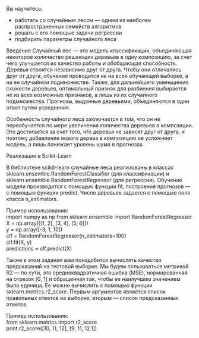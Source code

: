 Вы научитесь:
- работать со случайным лесом — одним из наиболее распространенных семейств алгоритмов
- решать с его помощью задачи регрессии
- подбирать параметры случайного леса

Введение
Случайный лес — это модель классификации, объединяющая некоторое количество решающих деревьев в одну композицию, за счет чего улучшается их качество работы и обобщающая способность. Деревья строятся независимо друг от друга. Чтобы они отличались друг от друга, обучение проводится не на всей обучающей выборке, а на ее случайном подмножестве. Также, для дальнейшего уменьшения схожести деревьев, оптимальный признак для разбиения выбирается не из всех возможных признаков, а лишь из их случайного подмножества. Прогнозы, выданные деревьями, объединяются в один ответ путем усреднения.

Особенность случайного леса заключается в том, что он не переобучается по мере увеличения количества деревьев в композиции. Это достигается за счет того, что деревья не зависят друг от друга, и поэтому добавление нового дерева в композицию не усложняет модель, а лишь понижает уровень шума в прогнозах.

Реализация в Scikit-Learn

В библиотеке scikit-learn случайные леса реализованы в классах sklearn.ensemble.RandomForestClassifier (для классификации) и sklearn.ensemble.RandomForestRegressor (для регрессии). Обучение модели производится с помощью функции fit, построение прогнозов — с помощью функции predict. Число деревьев задается с помощью поля класса n_estimators.

Пример использования: <br>
import numpy as np
from sklearn.ensemble import RandomForestRegressor <br>
X = np.array([[1, 2], [3, 4], [5, 6]]) <br>
y = np.array([-3, 1, 10]) <br>
clf = RandomForestRegressor(n_estimators=100) <br>
clf.fit(X, y) <br>
predictions = clf.predict(X) <br>

Также в этом задании вам понадобится вычислять качество предсказаний на тестовой выборке. Мы будем пользоваться метрикой R2 — по сути, это среднеквадратичная ошибка (MSE), нормированная на отрезок [0, 1] и обращенная так, чтобы ее наилучшим значением была единица. Ее можно вычислить с помощью функции sklearn.metrics.r2_score. Первым аргументов является список правильных ответов на выборке, вторым — список предсказанных ответов.

Пример использования: <br>
from sklearn.metrics import r2_score <br>
print r2_score([10, 11, 12], [9, 11, 12.1])
